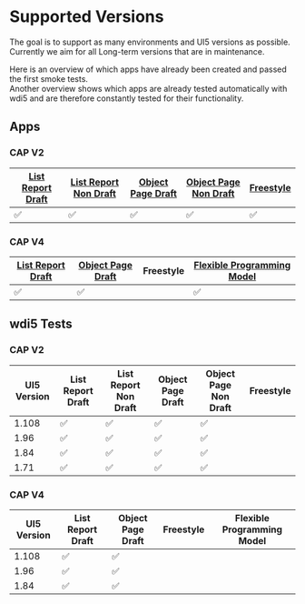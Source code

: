 # Supported Versions

The goal is to support as many environments and UI5 versions as possible.  
Currently we aim for all Long-term versions that are in maintenance.

Here is an overview of which apps have already been created and passed the first smoke tests.  
Another overview shows which apps are already tested automatically with wdi5 and are therefore constantly tested for their functionality.

## Apps

### CAP V2

| [List Report Draft](https://github.com/marianfoo/ui5-cc-excelUpload/blob/main/examples/packages/ordersv2fe/webapp/ext/controller/ListReportExt.controller.js)  | [List Report Non Draft](https://github.com/marianfoo/ui5-cc-excelUpload/blob/main/examples/packages/ordersv2fenondraft/webapp/ext/controller/ListReportExt.controller.js)  | [Object Page Draft](https://github.com/marianfoo/ui5-cc-excelUpload/blob/main/examples/packages/ordersv2fe/webapp/ext/controller/ObjectPageExt.controller.js)  | [Object Page Non Draft](https://github.com/marianfoo/ui5-cc-excelUpload/blob/main/examples/packages/ordersv2fenondraft/webapp/ext/controller/ObjectPageExt.controller.js)  | [Freestyle](https://github.com/marianfoo/ui5-cc-excelUpload/blob/main/examples/packages/ordersv2freestyle/webapp/controller/List.controller.js) |
|---|---|---|---|---|
| :white_check_mark: | :white_check_mark: | :white_check_mark: | :white_check_mark: | :white_check_mark: |

### CAP V4

| [List Report Draft](https://github.com/marianfoo/ui5-cc-excelUpload/blob/main/examples/packages/ordersv4fe/webapp/ext/ListReportExtController.js)  | [Object Page Draft](https://github.com/marianfoo/ui5-cc-excelUpload/blob/main/examples/packages/ordersv4fe/webapp/ext/ObjectPageExtController.js)  |  Freestyle | [Flexible Programming Model](https://github.com/marianfoo/ui5-cc-excelUpload/blob/main/examples/packages/ordersv4fpm/webapp/ext/main/Main.controller.js) |
|---|---|---|---|
| :white_check_mark:   | :white_check_mark: |  |  :white_check_mark:  |

## wdi5 Tests

### CAP V2

| UI5 Version  | List Report Draft  | List Report Non Draft  | Object Page Draft  | Object Page Non Draft  | Freestyle |
|---|---|---|---|---|---|
| 1.108  | :white_check_mark:   |  :white_check_mark: | :white_check_mark: | :white_check_mark:  |   |
| 1.96  | :white_check_mark:  |  :white_check_mark: |  :white_check_mark: | :white_check_mark:  |   |
|  1.84 |  :white_check_mark: | :white_check_mark:  |  :white_check_mark: | :white_check_mark:  |   |
|  1.71 | :white_check_mark:  |  :white_check_mark: |  :white_check_mark: | :white_check_mark: |   |

### CAP V4

| UI5 Version  | List Report Draft  | Object Page Draft  |  Freestyle | Flexible Programming Model |
|---|---|---|---|---|
| 1.108  |  :white_check_mark:  | :white_check_mark: |  |  |
| 1.96  | :white_check_mark:  | :white_check_mark:  |   |   |
|  1.84 |  :white_check_mark: | :white_check_mark:  |   |   |
